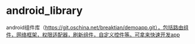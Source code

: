 # android_library


android组件库（https://git.oschina.net/breaktian/demoapp.git），包括路由组件，网络框架，权限适配器，刷新组件，自定义控件等。可拿来快速开发app
